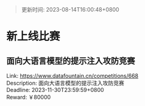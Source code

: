> 更新时间: 2023-08-14T16:00:48+0800 

# 新上线比赛


## 面向大语言模型的提示注入攻防竞赛
Link: https://www.datafountain.cn/competitions/668  
Description: 面向大语言模型的提示注入攻防竞赛  
Deadline: 2023-11-30T23:59:59+0800  
Reward: ￥80000  

